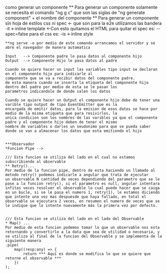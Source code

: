 como generar un componente
    ** Para generar un componente solamente se necesita el comando "ng g c" que son las siglas de
    "ng generate component" + el nombre del componente
    ** Para generar un componente sin hoja de estilos css ni spec <- que son para la e2e
    utilizamos las bandera -it <-inline template <-Con esto quitamos el HTML
    para quitar el spec es: --spec=false
    para el css es: -is  <-inline style

    **ng serve -o por medio de este comando arrancamos el servidor y se abre el navegador de manera automatica
    
    Input   --> Componente padre le pasa datos al componente hijo
    Output  --> Componente Hijo le pasa datos al padre

    Cuando se quiere hacer un input las variables tipo input se declaran en el componente hijo para indicarle al 
    componente que se va a recibir datos del componente padre.
    de esta manera cuando se inserta la etiqueta del componente hijo dentro del padre por medio de esta se le pasan los
    parametros indicandole de donde salen los datos

    Cuando se quiere hacer un Output el componente hijo debe de tener una varible tipo output de tipo EventEmitter que es la
    encargada de emitir datos, para la emision de esos datos se hace por medio de la misma etiqueta que para resivirlos, la
    unica condicion son los nombres de las varibles ya que el componente padre y el componente hijo deben de tener el mismo
    nombre de variables o darles un seudonimo para que se pueda saber donde se van a almacenar los datos que esta emitiendo el hijo


    ***Observador
    *Funcion Pipe -->

    /// Esta funcion se utiliza del lado en el cual no estamos subscribiendo al observable
    ** Retry()...
    Por medio de la funcion pipe, dentro de esta haciendo un llamado al metodo retry() podemos indicarle a angular que trata de ejecutar
    un observable N cantidad de veces dependiendo del parametro que se le pase a la funcion retry(), si el parametro es null, angular intentara infitas veces resolver el observable lo cual puede hacer que se caiga en un bucle, si se le pasa el numero 1, retry(1), le estamos diciendo que intente una vez mas despuesde que haya fallado, en total el observable se ejecutara 2 veces, en resumen el numero de veces que se le indique que lo intente nuevamente más la primera vez por defecto.


    /// Esta funcion se utiliza del lado en el lado del Observable
    * Map() ...
    Por medio de esta funcion podemos tomar lo que un observable nos esta retornando y convertirlo a la data que sea de utilidad o necesaria, y se utiliza al final de la funcion del Observable y se implementa de la siguiente manera
    .pipe(
        map((resp:any) => {
            return *** Aquí es donde se modifica lo que se quiere que retorne el observable ***
        })
    );